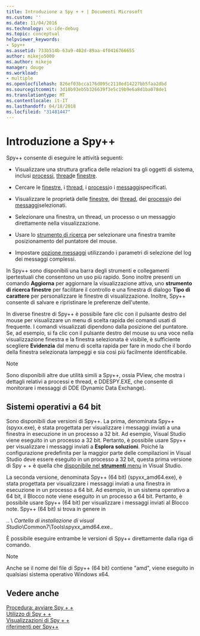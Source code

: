 ```yaml
---
title: Introduzione a Spy + + | Documenti Microsoft
ms.custom: ''
ms.date: 11/04/2016
ms.technology: vs-ide-debug
ms.topic: conceptual
helpviewer_keywords:
- Spy++
ms.assetid: 733b514b-63a9-402d-89aa-4f0416766655
author: mikejo5000
ms.author: mikejo
manager: douge
ms.workload:
- multiple
ms.openlocfilehash: 826ef03bcca176d095c2110ed14227bb5faa2dbd
ms.sourcegitcommit: 3d10b93eb5b326639f3e5c19b9e6a8d1ba078de1
ms.translationtype: MT
ms.contentlocale: it-IT
ms.lasthandoff: 04/18/2018
ms.locfileid: "31481447"
---
```

# <a name="introducing-spy"></a>Introduzione a Spy++
Spy++ consente di eseguire le attività seguenti:  
  
-   Visualizzare una struttura grafica delle relazioni tra gli oggetti di sistema, inclusi [processi](../debugger/processes-view.md), [thread](../debugger/threads-view.md)e [finestre](../debugger/windows-view.md).  
  
-   Cercare le [finestre](../debugger/how-to-search-for-a-window-in-windows-view.md), i [thread](../debugger/how-to-search-for-a-thread-in-threads-view.md), i [processi](../debugger/how-to-search-for-a-process-in-processes-view.md)o i [messaggi](../debugger/how-to-search-for-a-message-in-messages-view.md)specificati.  
  
-   Visualizzare le proprietà delle [finestre](../debugger/how-to-display-window-properties.md), dei [thread](../debugger/how-to-display-thread-properties.md), dei [processi](../debugger/how-to-display-process-properties.md)o dei [messaggi](../debugger/how-to-display-message-properties.md)selezionati.  
  
-   Selezionare una finestra, un thread, un processo o un messaggio direttamente nella visualizzazione.  
  
-   Usare lo [strumento di ricerca](../debugger/how-to-use-the-finder-tool.md) per selezionare una finestra tramite posizionamento del puntatore del mouse.  
  
-   Impostare [opzione messaggi](../debugger/how-to-open-messages-view-from-find-window.md) utilizzando i parametri di selezione del log dei messaggi complessi.  
  
 In Spy++ sono disponibili una barra degli strumenti e collegamenti ipertestuali che consentono un uso più rapido. Sono inoltre presenti un comando **Aggiorna** per aggiornare la visualizzazione attiva, uno **strumento di ricerca finestre** per facilitare il controllo e una finestra di dialogo **Tipo di carattere** per personalizzare le finestre di visualizzazione. Inoltre, Spy++ consente di salvare e ripristinare le preferenze dell'utente.  
  
 In diverse finestre di Spy++ è possibile fare clic con il pulsante destro del mouse per visualizzare un menu di scelta rapida dei comandi usati di frequente. I comandi visualizzati dipendono dalla posizione del puntatore. Se, ad esempio, si fa clic con il pulsante destro del mouse su una voce nella visualizzazione finestra e la finestra selezionata è visibile, è sufficiente scegliere **Evidenzia** dal menu di scelta rapida per fare in modo che il bordo della finestra selezionata lampeggi e sia così più facilmente identificabile.  
  
> [!NOTE]
>  Sono disponibili altre due utilità simili a Spy++, ossia PView, che mostra i dettagli relativi a processi e thread, e DDESPY.EXE, che consente di monitorare i messaggi di DDE (Dynamic Data Exchange).  
  
## <a name="64-bit-operating-systems"></a>Sistemi operativi a 64 bit  
 Sono disponibili due versioni di Spy++. La prima, denominata Spy++ (spyxx.exe), è stata progettata per visualizzare i messaggi inviati a una finestra in esecuzione in un processo a 32 bit. Ad esempio, Visual Studio viene eseguito in un processo a 32 bit. Pertanto, è possibile usare Spy++ per visualizzare i messaggi inviati a **Esplora soluzioni**. Poiché la configurazione predefinita per la maggior parte delle compilazioni in Visual Studio deve essere eseguito in un processo a 32 bit, questa prima versione di Spy + + è quella che [disponibile nel **strumenti** menu](../debugger/how-to-start-spy-increment.md) in Visual Studio.  
  
 La seconda versione, denominata Spy++ (64 bit) (spyxx_amd64.exe), è stata progettata per visualizzare i messaggi inviati a una finestra in esecuzione in un processo a 64 bit. Ad esempio, in un sistema operativo a 64 bit, il Blocco note viene eseguito in un processo a 64 bit. Pertanto, è possibile usare Spy++ (64 bit) per visualizzare i messaggi inviati al Blocco note. Spy++ (64 bit) si trova in genere in  
  
 .. \\ *Cartella di installazione di visual Studio*\Common7\Tools\spyxx_amd64.exe..  
  
 È possibile eseguire entrambe le versioni di Spy++ direttamente dalla riga di comando.  
  
> [!NOTE]
>  Anche se il nome del file di Spy++ (64 bit) contiene "amd", viene eseguito in qualsiasi sistema operativo Windows x64.  
  
## <a name="see-also"></a>Vedere anche 
 [Procedura: avviare Spy + +](../debugger/how-to-start-spy-increment.md)   
 [Utilizzo di Spy + +](../debugger/using-spy-increment.md)   
 [Visualizzazioni di Spy + +](../debugger/spy-increment-views.md)   
 [riferimenti per Spy++](../debugger/spy-increment-reference.md)
